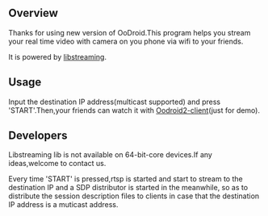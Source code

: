 
Overview
---
Thanks for using new version of OoDroid.This program helps you stream your real time video with camera on you phone via wifi to your friends.

It is powered by [libstreaming](https://github.com/fyhertz/libstreaming).

Usage
---
Input the destination IP address(multicast supported) and press 'START'.Then,your friends can watch it with [Oodroid2-client](https://github.com/Oo-Dev/OoDroid-client)(just for demo).


Developers
---
Libstreaming lib is not available on 64-bit-core devices.If any ideas,welcome to contact us. 

Every time 'START' is pressed,rtsp is started and start to stream to the destination IP and a SDP distributor is started in the meanwhile, so as to distribute the session description files to clients in case that the destination IP address is a muticast address.
